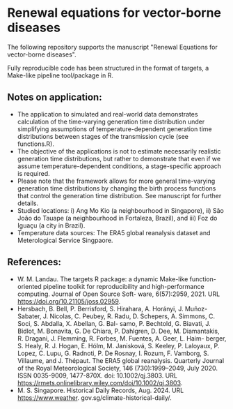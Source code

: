 # Renewal equations for vector-borne diseases

The following repository supports the manuscript "Renewal Equations for vector-borne diseases".

Fully reproducible code has been structured in the format of targets, a Make-like pipeline tool/package in R.

## Notes on application:
  - The application to simulated and real-world data demonstrates calculation of the time-varying generation time distribution under simplifying assumptions of temperature-dependent generation time distributions between stages of the transmission cycle (see functions.R).
  - The objective of the applications is not to estimate necessarily realistic generation time distributions, but rather to demonstrate that even if we assume temperature-dependent conditions, a stage-specific approach is required.
  - Please note that the framework allows for more general time-varying generation time distributions by changing the birth process functions that control the generation time distribution. See manuscript for further details.
  - Studied locations: i) Ang Mo Kio (a neighbourhood in Singapore), ii) São João do Tauape (a neighbourhood in Fortaleza, Brazil), and iii) Foz do Iguaçu (a city in Brazil).
  - Temperature data sources: The ERA5 global reanalysis dataset and Meterological Service Singpaore.

## References: 
-  W. M. Landau. The targets R package: a dynamic Make-like function-oriented pipeline
  toolkit for reproducibility and high-performance computing. Journal of Open Source Soft-
  ware, 6(57):2959, 2021. URL https://doi.org/10.21105/joss.02959.
- Hersbach, B. Bell, P. Berrisford, S. Hirahara, A. Horányi, J. Muñoz-Sabater, J. Nicolas,
  C. Peubey, R. Radu, D. Schepers, A. Simmons, C. Soci, S. Abdalla, X. Abellan, G. Bal-
  samo, P. Bechtold, G. Biavati, J. Bidlot, M. Bonavita, G. De Chiara, P. Dahlgren, D. Dee,
  M. Diamantakis, R. Dragani, J. Flemming, R. Forbes, M. Fuentes, A. Geer, L. Haim-
  berger, S. Healy, R. J. Hogan, E. Hólm, M. Janisková, S. Keeley, P. Laloyaux, P. Lopez,
  C. Lupu, G. Radnoti, P. De Rosnay, I. Rozum, F. Vamborg, S. Villaume, and J. Thépaut.
  The ERA5 global reanalysis. Quarterly Journal of the Royal Meteorological Society, 146
  (730):1999–2049, July 2020. ISSN 0035-9009, 1477-870X. doi: 10.1002/qj.3803. URL
  https://rmets.onlinelibrary.wiley.com/doi/10.1002/qj.3803.
- M. S. Singapore. Historical Daily Records, Aug. 2024. URL https://www.weather.
  gov.sg/climate-historical-daily/.
